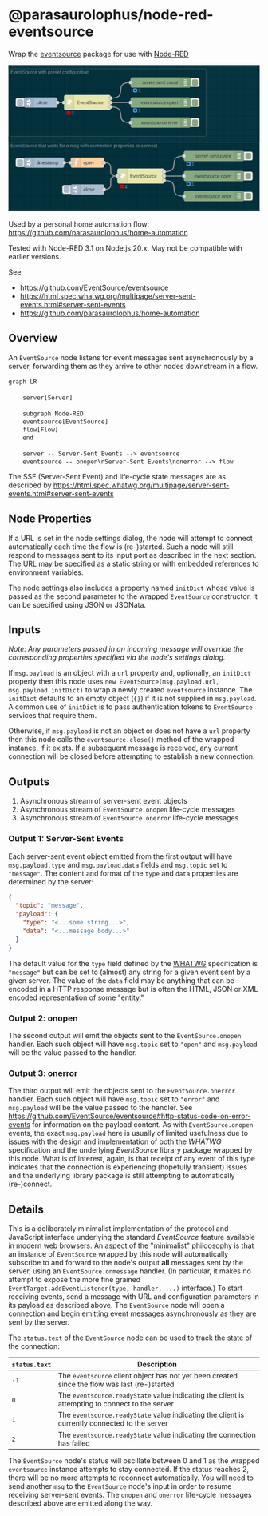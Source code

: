 # @parasaurolophus/node-red-eventsource

Wrap the [eventsource](https://www.npmjs.com/package/eventsource) package for
use with [Node-RED](https://nodered.org)

![screenshot](./screenshot.png)

Used by a personal home automation flow:
<https://github.com/parasaurolophus/home-automation>

Tested with Node-RED 3.1 on Node.js 20.x. May not be compatible with earlier
versions.

See:

- <https://github.com/EventSource/eventsource>
- <https://html.spec.whatwg.org/multipage/server-sent-events.html#server-sent-events>
- <https://github.com/parasaurolophus/home-automation>

## Overview

An `EventSource` node listens for event messages sent asynchronously by a
server, forwarding them as they arrive to other nodes downstream in a flow.

```mermaid
graph LR

    server[Server]

    subgraph Node-RED
    eventsource[EventSource]
    flow[Flow]
    end

    server -- Server-Sent Events --> eventsource
    eventsource -- onopen\nServer-Sent Events\nonerror --> flow
```

The SSE (Server-Sent Event) and life-cycle state messages are as described by
<https://html.spec.whatwg.org/multipage/server-sent-events.html#server-sent-events>

## Node Properties

If a URL is set in the node settings dialog, the node will attempt to connect
automatically each time the flow is (re-)started. Such a node will still respond
to messages sent to its input port as described in the next section. The URL may
be specified as a static string or with embedded references to environment
variables.

The node settings also includes a property named `initDict` whose value is
passed as the second parameter to the wrapped `EventSource` constructor. It can
be specified using JSON or JSONata.

## Inputs

_Note: Any parameters passed in an incoming message will override the
corresponding properties specified via the node's settings dialog._

If `msg.payload` is an object with a `url` property and, optionally, an
`initDict` property then this node uses `new EventSource(msg.payload.url,
msg.payload.initDict)` to wrap a newly created `eventsource` instance. The
`initDict` defaults to an empty object (`{}`) if it is not supplied in
`msg.payload`. A common use of `initDict` is to pass authentication tokens to
`EventSource` services that require them.

Otherwise, if `msg.payload` is not an object or does not have a `url` property
then this node calls the `eventsource.close()` method of the wrapped instance,
if it exists. If a subsequent message is received, any current connection will
be closed before attempting to establish a new connection.

## Outputs

1. Asynchronous stream of server-sent event objects
2. Asynchronous stream of `EventSource.onopen` life-cycle
   messages
3. Asynchronous stream of `EventSource.onerror` life-cycle
   messages

### Output 1: Server-Sent Events

Each server-sent event object emitted from the first output will have
`msg.payload.type` and `msg.payload.data` fields and `msg.topic` set to
`"message"`. The content and format of the `type` and `data` properties are
determined by the server:

```json
{
  "topic": "message",
  "payload": {
    "type": "<...some string...>",
    "data": "<...message body...>"
  }
}
```

The default value for the `type` field defined by the
[WHATWG](https://html.spec.whatwg.org/multipage/server-sent-events.html#server-sent-events)
specification is `"message"` but can be set to (almost) any string for a given
event sent by a given server. The value of the `data` field may be anything that
can be encoded in a HTTP response message but is often the HTML, JSON or XML
encoded representation of some "entity."

### Output 2: onopen

The second output will emit the objects sent to the `EventSource.onopen`
handler. Each such object will have `msg.topic` set to `"open"` and
`msg.payload` will be the value passed to the handler.

### Output 3: onerror

The third output will emit the objects sent to the `EventSource.onerror`
handler. Each such object will have `msg.topic` set to `"error"` and
`msg.payload` will be the value passed to the handler. See
<https://github.com/EventSource/eventsource#http-status-code-on-error-events>
for information on the payload content. As with `EventSource.onopen` events, the
exact `msg.payload` here is usually of limited usefulness due to issues with the
design and implementation of both the _WHATWG_ specification and the underlying
_EventSource_ library package wrapped by this node. What is of interest, again,
is that receipt of any event of this type indicates that the connection is
experiencing (hopefully transient) issues and the underlying library package is
still attempting to automatically (re-)connect.

## Details

This is a deliberately minimalist implementation of the protocol and JavaScript
interface underlying the standard _EventSource_ feature available in modern web
browsers. An aspect of the "minimalist" philoosophy is that an instance of
`EventSource` wrapped by this node will automatically subscribe to and forward
to the node's output **all** messages sent by the server, using an
`EventSource.onmessage` handler. (In particular, it makes no attempt to expose
the more fine grained `EventTarget.addEventListener(type, handler, ...)`
interface.) To start receiving events, send a message with URL and configuration
parameters in its payload as described above. The `EventSource` node will open a
connection and begin emitting event messages asynchronously as they are sent by
the server.

The `status.text` of the `EventSource` node can be used to track the state of
the connection:

| `status.text` | Description                                                                                     |
| ------------- | ----------------------------------------------------------------------------------------------- |
| `-1`          | The `eventsource` client object has not yet been created since the flow was last (re-)started   |
| `0`           | The `eventsource.readyState` value indicating the client is attempting to connect to the server |
| `1`           | The `eventsource.readyState` value indicating the client is currently connected to the server   |
| `2`           | The `eventsource.readyState` value indicating the connection has failed                         |

The `EventSource` node's status will oscillate between 0 and 1 as the wrapped
`eventsource` instance attempts to stay connected. If the status reaches 2,
there will be no more attempts to reconnect automatically. You will need to send
another `msg` to the `EventSource` node's input in order to resume receiving
server-sent events. The `onopen` and `onerror` life-cycle messages described
above are emitted along the way.
